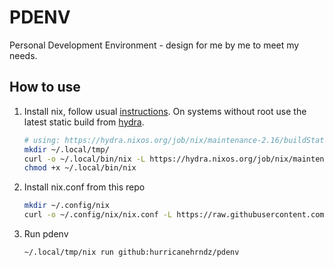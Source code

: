 # PDENV

Personal Development Environment - design for me by me to meet my needs.

## How to use

1. Install nix, follow usual [instructions][nix-install]. On systems without
   root use the latest static build from [hydra][nix-hydra].

    ```sh
    # using: https://hydra.nixos.org/job/nix/maintenance-2.16/buildStatic.x86_64-linux/latest/download-by-type/file/binary-dist
    mkdir ~/.local/tmp/
    curl -o ~/.local/bin/nix -L https://hydra.nixos.org/job/nix/maintenance-2.16/buildStatic.x86_64-linux/latest/download-by-type/file/binary-dist
    chmod +x ~/.local/bin/nix
    ```

2. Install nix.conf from this repo

    ```sh
    mkdir ~/.config/nix
    curl -o ~/.config/nix/nix.conf -L https://raw.githubusercontent.com/hurricanehrndz/pdenv/main/nix.conf
    ```

3. Run pdenv

    ```sh
    ~/.local/tmp/nix run github:hurricanehrndz/pdenv
    ```

[nix-hydra]: https://hydra.nixos.org/project/nix
[nix-install]: https://nixos.org/download.html
